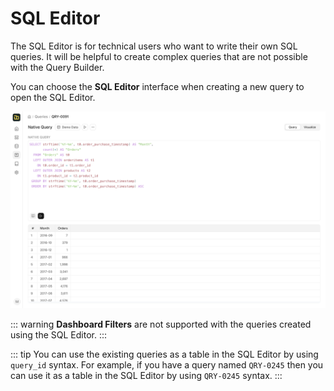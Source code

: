 # SQL Editor

The SQL Editor is for technical users who want to write their own SQL queries. It will be helpful to create complex queries that are not possible with the Query Builder.

You can choose the **SQL Editor** interface when creating a new query to open the SQL Editor.

![SQL Query Editor](./images/sql-query-editor.png)

::: warning
**Dashboard Filters** are not supported with the queries created using the SQL Editor.
:::

::: tip
You can use the existing queries as a table in the SQL Editor by using `query_id` syntax. For example, if you have a query named `QRY-0245` then you can use it as a table in the SQL Editor by using `QRY-0245` syntax.
:::
